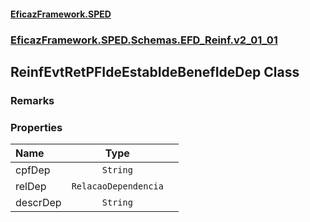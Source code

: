 #### [EficazFramework.SPED](EficazFrameworkSPED.md 'EficazFramework SPED')
### [EficazFramework.SPED.Schemas.EFD_Reinf.v2_01_01](EficazFramework.SPED.Schemas.EFD_Reinf.v2_01_01.md 'EficazFramework.SPED.Schemas.EFD_Reinf.v2_01_01')

## ReinfEvtRetPFIdeEstabIdeBenefIdeDep Class

### Remarks
### Properties

| Name | Type | |
| :--- | :---: | :--- |
| cpfDep | `String` |  |
| relDep | `RelacaoDependencia` |  |
| descrDep | `String` |  |

